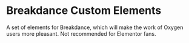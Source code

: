 # Breakdance Custom Elements

A set of elements for Breakdance, which will make the work of Oxygen users more pleasant. Not recommended for Elementor fans.